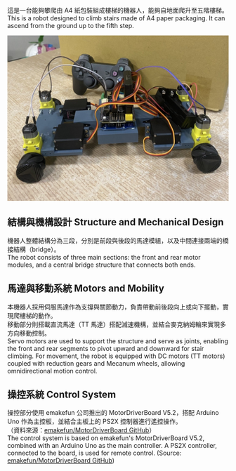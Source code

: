 這是一台能夠攀爬由 A4 紙包裝組成樓梯的機器人，能夠自地面爬升至五階樓梯。
This is a robot designed to climb stairs made of A4 paper packaging. It can ascend from the ground up to the fifth step.

![Alt text](photo/001.jpg "robot")
## 結構與機構設計  Structure and Mechanical Design
機器人整體結構分為三段，分別是前段與後段的馬達模組，以及中間連接兩端的橋接結構（bridge）。<br>
The robot consists of three main sections: the front and rear motor modules, and a central bridge structure that connects both ends.

## 馬達與移動系統  Motors and Mobility
本機器人採用伺服馬達作為支撐與關節動力，負責帶動前後段向上或向下擺動，實現爬樓梯的動作。<br>
移動部分則搭載直流馬達（TT 馬達）搭配減速機構，並結合麥克納姆輪來實現多方向移動控制。<br>
Servo motors are used to support the structure and serve as joints, enabling the front and rear segments to pivot upward and downward for stair climbing.
For movement, the robot is equipped with DC motors (TT motors) coupled with reduction gears and Mecanum wheels, allowing omnidirectional motion control.

## 操控系統  Control System
操控部分使用 emakefun 公司推出的 MotorDriverBoard V5.2，搭配 Arduino Uno 作為主控板，並結合主板上的 PS2X 控制器進行遙控操作。  
（資料來源：[emakefun/MotorDriverBoard GitHub](https://github.com/emakefun/MotorDriverBoard)）<br>
The control system is based on emakefun's MotorDriverBoard V5.2, combined with an Arduino Uno as the main controller. A PS2X controller, connected to the board, is used for remote control.
(Source: [emakefun/MotorDriverBoard GitHub](https://github.com/emakefun/MotorDriverBoard))